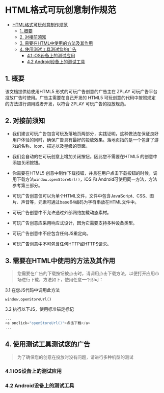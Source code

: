 # HTML格式可玩创意制作规范

- [HTML格式可玩创意制作规范](#html%E6%A0%BC%E5%BC%8F%E5%8F%AF%E7%8E%A9%E5%88%9B%E6%84%8F%E5%88%B6%E4%BD%9C%E8%A7%84%E8%8C%83)
  - [1. 概要](#1-%E6%A6%82%E8%A6%81)
  - [2. 对接前须知](#2-%E5%AF%B9%E6%8E%A5%E5%89%8D%E9%A1%BB%E7%9F%A5)
  - [3. 需要在HTML中使用的方法及其作用](#3-%E9%9C%80%E8%A6%81%E5%9C%A8html%E4%B8%AD%E4%BD%BF%E7%94%A8%E7%9A%84%E6%96%B9%E6%B3%95%E5%8F%8A%E5%85%B6%E4%BD%9C%E7%94%A8)
  - [4. 使用测试工具测试您的广告](#4-%E4%BD%BF%E7%94%A8%E6%B5%8B%E8%AF%95%E5%B7%A5%E5%85%B7%E6%B5%8B%E8%AF%95%E6%82%A8%E7%9A%84%E5%B9%BF%E5%91%8A)
    - [4.1 iOS设备上的测试应用](#41-ios%E8%AE%BE%E5%A4%87%E4%B8%8A%E7%9A%84%E6%B5%8B%E8%AF%95%E5%BA%94%E7%94%A8)
    - [4.2 Android设备上的测试工具](#42-android%E8%AE%BE%E5%A4%87%E4%B8%8A%E7%9A%84%E6%B5%8B%E8%AF%95%E5%B7%A5%E5%85%B7)

## 1. 概要

该文档提供给使用HTML5 形式的可玩广告创意的广告主在 ZPLAY 可玩广告平台投放广告时使用。广告主需要在自己开发的 HTML5 可玩创意的代码中按照规定的方法进行调用或者开发，以符合 ZPLAY 可玩广告的投放规范。

## 2. 对接前须知

- 我们建议可玩广告包含可玩及落地页两部分，实践证明，这种做法在保证良好用户体验的同时，确保广告具有最好的投放效果。落地页指的是一个包含了游戏的名称、icon、描述以及星级的页面。

- 我们会自动的在可玩创意上增加关闭按钮，因此您不需要在HTML5 的创意中添加关闭按钮。

- 你需要在HTML5 创意中制作下载按钮，并且在用户点击下载按钮的时候，调用下载方法`window.openStoreUrl()`，iOS 和 Android可使用同一方法，方法参考第三部分。
 
- 可玩广告创意仅可以为单个HTML文件，文件中包含JavaScript、CSS、图片、声音等，元素可通过base64编码为字符串放在HTML文件中。
- 可玩广告创意中不允许通过外部网络加载动态素材。
- 可玩广告创意应采用响应式设计，因为它需要支持多种设备类型。
- 可玩广告创意中不应包含任何JS重定向。
- 可玩广告创意中不可包含任何HTTP或HTTPS请求。

## 3. 需要在HTML中使用的方法及其作用

> 您需要在广告的下载按钮被点击时，请调用点击下载方法，以便打开应用市场进行下载，方法如下，使用任意一个即可：

3.1 在您JS代码中调用此方法
```JS
window.openStoreUrl()
```

3.2 执行以下JS，使用标准锚定标记
```js
...
<a onclick="openStoreUrl()">点击下载</a>
...
```

## 4. 使用测试工具测试您的广告

> 为了确保您的创意在投放时没有问题，请进行多种机型的测试

### 4.1 iOS设备上的测试应用

### 4.2 Android设备上的测试工具
